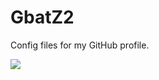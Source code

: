 # GbatZ2
Config files for my GitHub profile.


<img src="https://i.postimg.cc/0kQg9xLZ/wallpaperbetter-com-1920x1080-2.jpg">
